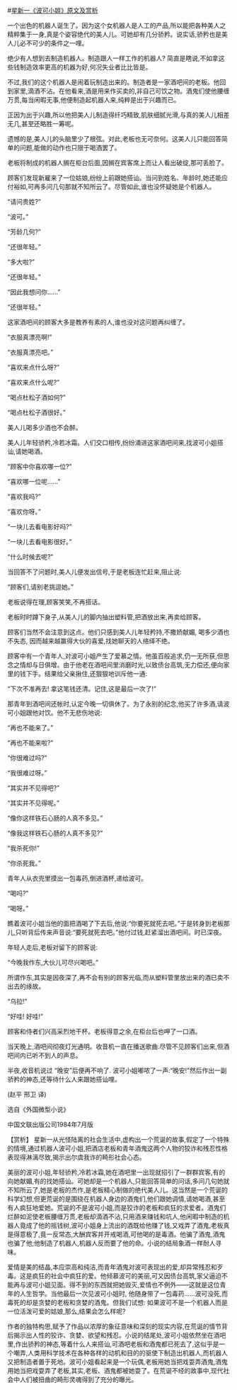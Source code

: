 #[星新一《波可小姐》原文及赏析](https://www.vrrw.net/wx/15412.html)

一个出色的机器人诞生了。因为这个女机器人是人工的产品,所以能把各种美人之精粹集于一身,真是个姿容绝代的美人儿。可她却有几分骄矜。说实话,骄矜也是美人儿必不可少的条件之一哩。

绝少有人想到去制造机器人。制造跟人一样工作的机器人? 简直是瞎说,不如拿这些钱制造效率更高的机器为好,何况失业者比比皆是。

不过,我们的这个机器人是闹着玩制造出来的。制造者是一家酒吧间的老板。他回到家里,滴酒不沾。在他看来,酒是用来作买卖的,非自己可饮之物。酒鬼们使他腰缠万贯,每当闲暇无事,他便制造起机器人来,纯粹是出于兴趣而已。

正因为出于兴趣,所以他把美人儿制造得纤巧精致,肌肤细腻光滑,与真的美人儿相差无几,甚至还略胜一筹呢。

遗憾的是,美人儿的头脑里少了根弦。对此,老板也无可奈何。这美人儿只能回答简单的问题,能做的动作也只限于喝酒罢了。

老板将制成的机器人搁在柜台后面,因搁在宾客席上而让人看出破绽,那可丢脸了。

顾客们发现新雇来了一位姑娘,纷纷上前跟她搭讪。当问到姓名、年龄时,她还能应付裕如,可再多问几句那就不知所云了。尽管如此,谁也没怀疑她是个机器人。

“请问贵姓?”

“波可。”

“芳龄几何?”

“还很年轻。”

“多大啦?”

“还很年轻。”

“因此我想问你……”

“还很年轻。”

这家酒吧间的顾客大多是教养有素的人,谁也没对这问题再纠缠了。

“衣服真漂亮啊!”

“衣服真漂亮吧。”

“喜欢来点什么呀?”

“喜欢来点什么呢?”

“喝点杜松子酒如何?”

“喝点杜松子酒很好。”

美人儿喝多少酒也不会醉。

美人儿年轻骄矜,冷若冰霜。人们交口相传,纷纷涌进这家酒吧间来,找波可小姐搭讪,请她喝酒。

“顾客中你喜欢哪一位?”

“喜欢哪一位呢……”

“喜欢我吗?”

“喜欢你呀。”

“一块儿去看电影好吗?”

“一块儿去看电影很好。”

“什么时候去呢?”

当回答不了问题时,美人儿便发出信号,于是老板连忙赶来,阻止说:

“顾客们,请别老挑逗她。”

老板说得在理,顾客笑笑,不再搭话。

老板时时蹲下身子,从美人儿的脚内抽出塑料管,把酒放出来,再卖给顾客。

顾客们当然不会注意到这点。他们只感到美人儿年轻矜持,不撒娇献媚, 喝多少酒也不失态, 因而越来越赢得大伙的喜爱,找她聊天的人络绎不绝。

顾客中有一个青年人,对波可小姐产生了爱慕之情。他虽百般追求,仍一无所获,但思念之情却与日俱增。由于他老在酒吧间里消磨时光,以致债台高筑,无力偿还,便向家里的钱下手。结果给父亲揪住,还狠狠地训斥他一通:

“下次不准再去! 拿这笔钱还清。记住,这是最后一次了!”

那青年到酒吧间还帐时,认定今晚一切俱休了。为了永别的纪念,他买了许多酒,请波可小姐跟他对饮。他不无悲伤地说:

“再也不能来了。”

“再也不能来啦?”

“你很难过吗?”

“我很难过呀。”

“其实并不见得吧?”

“其实并不见得呢。”

“像你这样铁石心肠的人真不多见。”

“像我这样铁石心肠的人真不多见?”

“我杀死你!”

“你杀死我。”

青年人从衣兜里摸出一包毒药,倒进酒杯,递给波可。

“喝吗?”

“喝呀。”

瞧着波可小姐当他的面把酒喝了下去后,他说:“你要死就死去吧。”于是转身到老板那儿,只听背后传来声音说:“要死就死去吧。”他付过钱,赶紧溜出酒吧间。时已深夜。

年轻人走后,老板对留下的顾客说:

“今晚我作东,大伙儿可尽兴喝吧。”

所谓作东,其实是因夜深了,再不会有别的顾客光临,而从塑料管里放出来的酒已卖不出去的缘故。

“乌拉!”

“好哇! 好哇!”

顾客和侍者们兴高采烈地干杯。老板得意之余,在柜台后也呷了一口酒。

当天晚上,酒吧间彻夜灯光通明。收音机一直在播送歌曲.尽管不见顾客们出来,但酒吧间内已听不到人的声息。

半夜,收音机说过 “晚安”后便再不响了. 波可小姐嘟哝了一声:“晚安!”然后作出一副骄矜的神态,还等待什么人来跟她搭讪哩。

(赵平 邢卫 译)

选自《外国微型小说》

中国文联出版公司1984年7月版



【赏析】 星新一从光怪陆离的社会生活中,虚构出一个荒诞的故事,假定了一个特殊的情境,通过机器人波可小姐,把酒店老板和青年酒鬼这两个人物的狡诈和残忍性格表现得淋漓尽致,揭示出尔虞我诈的畸形社会心态。

美丽的波可小姐,年轻骄矜,冷若冰霜,她在酒吧里一出现就招引了一群群宾客,有的向她献媚,有的找她搭讪。可她却是一个机器人,只能回答简单的问话,多问几句她就不知所云了,她是老板的杰作,是老板精心制做的绝代美人儿。这当然是一个荒诞的科学幻想,但更荒诞的是围绕在机器人身边的酒鬼们,他们跟她调情,请她喝酒,甚至有人疯狂地爱她。荒诞的不是波可小姐,而是狡诈的老板和疯狂的求爱者。酒鬼们烂醉如泥使老板腰缠万贯,老板却滴酒不沾,只用酒来赚钱和坑人,他闲暇中制造的机器人竟成了他的摇钱树,波可小姐身上流出的酒既给他赚了钱,又戏弄了酒鬼,老板真是得意极了,竟一反常态,大酬宾客并开戒喝酒,可他喝的是毒酒。他骗了酒鬼,酒鬼也骗了他;他制造了机器人,机器人反而要了他的命。小说的结局象酒一样耐人寻味。

爱情是美的结晶,本应崇高和纯洁,而青年酒鬼对波可表现出的爱,却异常残忍和歹毒。这是疯狂的社会中疯狂的爱。他倾慕波可的美丽,可又因债台高筑,家父逼迫不能再与波可小姐见面。得不到的东西就把她毁灭,爱情也不例外——这就是这位青年的人生哲学。当他最后一次见波可小姐时, 他随身带了一包毒药……波可没死,而毒死的却是贪婪的老板和贪婪的酒鬼。但我们试想: 如果波可不是一个机器人而是一位活泼可爱的姑娘,那么,结果会怎么样呢?

作者的独特构思,赋予了作品以浓厚的象征意味和深刻的现实内容,在荒诞的情节背后揭示出人性的狡诈、贪婪、欲望和残忍。小说的结尾处,波可小姐依然坐在酒吧里,作出骄矜的神态,等着什么人来搭讪,可酒吧老板和酒鬼都已死去了,这似乎是一个嘲弄,人类用科学技术在各种各样的动机和目的的驱使下制造出机器人,而机器人又把制造者置于死地。波可小姐看起来是一个玩偶,老板用她当把戏耍弄酒鬼,酒鬼用她当把戏耍弄了老板,其实,老板、酒鬼都被她耍了。在荒诞不经的故事中,现代社会中人们被扭曲的畸形灵魂得到了充分的曝光。

